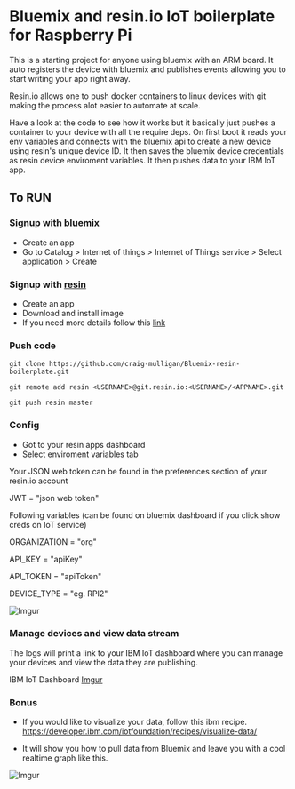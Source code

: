 # Bluemix and resin.io IoT boilerplate for Raspberry Pi

This is a starting project for anyone using bluemix with an ARM board. It auto registers the device with bluemix and publishes events allowing you to start writing your app right away. 

Resin.io allows one to push docker containers to linux devices with git making the process alot easier to automate at scale. 

Have a look at the code to see how it works but it basically just pushes a container to your device with all the require deps. On first boot it reads your env variables and connects with the bluemix api to create a new device using resin's unique device ID. It then saves the bluemix device credentials as resin device enviroment variables. It then pushes data to your IBM IoT app.

## To RUN 

### Signup with [bluemix](https://console.ng.bluemix.net/)

- Create an app
- Go to Catalog > Internet of things > Internet of Things service > Select application > Create

### Signup with [resin](https://resin.io)
- Create an app
- Download and install image
- If you need more details follow this [link](http://docs.resin.io/#/pages/installing/gettingStarted.md)

### Push code

```
git clone https://github.com/craig-mulligan/Bluemix-resin-boilerplate.git
```
```
git remote add resin <USERNAME>@git.resin.io:<USERNAME>/<APPNAME>.git
```

```
git push resin master
```

### Config

- Got to your resin apps dashboard
- Select enviroment variables tab

Your JSON web token can be found in the preferences section of your resin.io account

JWT = "json web token"

Following variables (can be found on bluemix dashboard if you click show creds on IoT service)

ORGANIZATION = "org"

API_KEY = "apiKey"

API_TOKEN = "apiToken"

DEVICE_TYPE = "eg. RPI2"

![Imgur](http://i.imgur.com/r5LKe5q.png)

### Manage devices and view data stream

The logs will print a link to your IBM IoT dashboard where you can manage your devices and view the data they are publishing. 

IBM IoT Dashboard
[Imgur](http://i.imgur.com/aPm7XkM.png)


### Bonus 

- If you would like to visualize your data, follow this ibm recipe.
https://developer.ibm.com/iotfoundation/recipes/visualize-data/

- It will show you how to pull data from Bluemix and leave you with a cool realtime graph like this. 

![Imgur](http://i.imgur.com/e6LSsz3.png)

